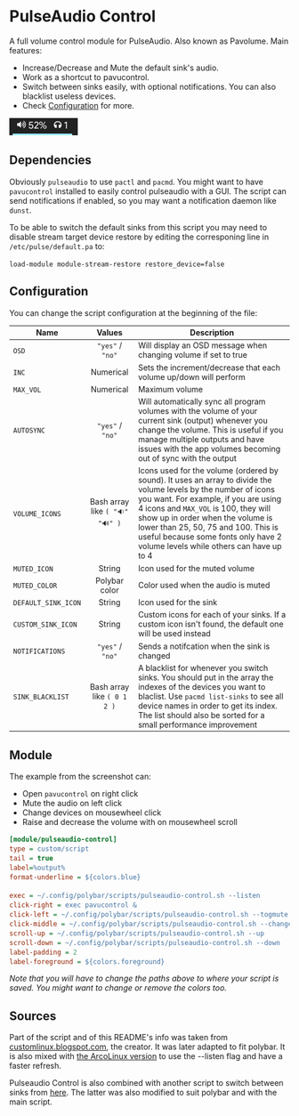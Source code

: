 # PulseAudio Control

A full volume control module for PulseAudio. Also known as Pavolume. Main features:

* Increase/Decrease and Mute the default sink's audio.
* Work as a shortcut to pavucontrol.
* Switch between sinks easily, with optional notifications. You can also blacklist useless devices.
* Check [Configuration](#configuration) for more.

![example](screenshots/example.png)


## Dependencies

Obviously `pulseaudio` to use `pactl` and `pacmd`. You might want to have `pavucontrol` installed to easily control pulseaudio with a GUI. The script can send notifications if enabled, so you may want a notification daemon like `dunst`.

To be able to switch the default sinks from this script you may need to disable stream target device restore by editing the corresponing line in `/etc/pulse/default.pa` to:

`load-module module-stream-restore restore_device=false`


## Configuration

You can change the script configuration at the beginning of the file:

| Name                |  Values          | Description |
| ------------------- | :--------------: | ----------- |
| `OSD`               | `"yes"` / `"no"` | Will display an OSD message when changing volume if set to true |
| `INC`               | Numerical        | Sets the increment/decrease that each volume up/down will perform |
| `MAX_VOL`           | Numerical        | Maximum volume |
| `AUTOSYNC`          | `"yes"` / `"no"` | Will automatically sync all program volumes with the volume of your current sink (output) whenever you change the volume. This is useful if you manage multiple outputs and have issues with the app volumes becoming out of sync with the output |
| `VOLUME_ICONS`      | Bash array like `( "🔉" "🔊" )` | Icons used for the volume (ordered by sound). It uses an array to divide the volume levels by the number of icons you want. For example, if you are using 4 icons and `MAX_VOL` is 100, they will show up in order when the volume is lower than 25, 50, 75 and 100. This is useful because some fonts only have 2 volume levels while others can have up to 4 |
| `MUTED_ICON`        | String           | Icon used for the muted volume |
| `MUTED_COLOR`       | Polybar color    | Color used when the audio is muted |
| `DEFAULT_SINK_ICON` | String           | Icon used for the sink |
| `CUSTOM_SINK_ICON`  | String           | Custom icons for each of your sinks. If a custom icon isn't found, the default one will be used instead |
| `NOTIFICATIONS`     | `"yes"` / `"no"` | Sends a notifcation when the sink is changed |
| `SINK_BLACKLIST`    | Bash array like `( 0 1 2 )` | A blacklist for whenever you switch sinks. You should put in the array the indexes of the devices you want to blaclist. Use `pacmd list-sinks` to see all device names in order to get its index. The list should also be sorted for a small performance improvement |


## Module

The example from the screenshot can:

* Open `pavucontrol` on right click
* Mute the audio on left click
* Change devices on mousewheel click
* Raise and decrease the volume with on mousewheel scroll

```ini
[module/pulseaudio-control]
type = custom/script
tail = true
label=%output%
format-underline = ${colors.blue}

exec = ~/.config/polybar/scripts/pulseaudio-control.sh --listen
click-right = exec pavucontrol &
click-left = ~/.config/polybar/scripts/pulseaudio-control.sh --togmute
click-middle = ~/.config/polybar/scripts/pulseaudio-control.sh --change
scroll-up = ~/.config/polybar/scripts/pulseaudio-control.sh --up
scroll-down = ~/.config/polybar/scripts/pulseaudio-control.sh --down
label-padding = 2
label-foreground = ${colors.foreground}
```

*Note that you will have to change the paths above to where your script is saved. You might want to change or remove the colors too.*

##  Sources

Part of the script and of this README's info was taken from [customlinux.blogspot.com](http://customlinux.blogspot.com/2013/02/pavolumesh-control-active-sink-volume.html), the creator. It was later adapted to fit polybar. It is also mixed with [the ArcoLinux version](https://github.com/arcolinux/arcolinux-polybar/blob/master/etc/skel/.config/polybar/scripts/pavolume.sh) to use the --listen flag and have a faster refresh.

Pulseaudio Control is also combined with another script to switch between sinks from [here](https://gist.github.com/Jguer/3443e23145902ff30481). The latter was also modified to suit polybar and with the main script.

